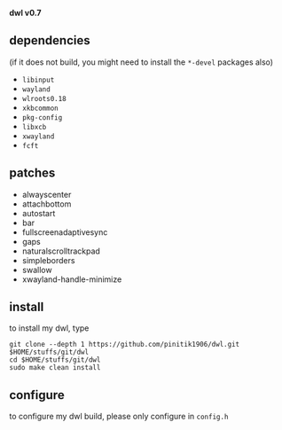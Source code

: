 **dwl v0.7**

## dependencies
(if it does not build, you might need to install the `*-devel` packages also)

+ `libinput`
+ `wayland`
+ `wlroots0.18`
+ `xkbcommon`
+ `pkg-config`
+ `libxcb`
+ `xwayland`
+ `fcft`

## patches

+ alwayscenter
+ attachbottom
+ autostart
+ bar
+ fullscreenadaptivesync
+ gaps
+ naturalscrolltrackpad
+ simpleborders
+ swallow
+ xwayland-handle-minimize

## install
to install my dwl, type

```
git clone --depth 1 https://github.com/pinitik1906/dwl.git $HOME/stuffs/git/dwl
cd $HOME/stuffs/git/dwl
sudo make clean install
```

## configure
to configure my dwl build, please only configure in `config.h`
